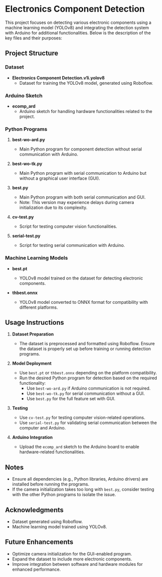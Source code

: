# Electronics Component Detection

This project focuses on detecting various electronic components using a machine learning model (YOLOv8) and integrating the detection system with Arduino for additional functionalities. Below is the description of the key files and their purposes:

## Project Structure

### Dataset
- **Electronics Component Detection.v1i.yolov8**
  - Dataset for training the YOLOv8 model, generated using Roboflow.

### Arduino Sketch
- **ecomp_ard**
  - Arduino sketch for handling hardware functionalities related to the project.

### Python Programs
1. **best-wo-ard.py**
   - Main Python program for component detection without serial communication with Arduino.

2. **best-wo-tk.py**
   - Main Python program with serial communication to Arduino but without a graphical user interface (GUI).

3. **best.py**
   - Main Python program with both serial communication and GUI.
   - Note: This version may experience delays during camera initialization due to its complexity.

4. **cv-test.py**
   - Script for testing computer vision functionalities.

5. **serial-test.py**
   - Script for testing serial communication with Arduino.

### Machine Learning Models
- **best.pt**
  - YOLOv8 model trained on the dataset for detecting electronic components.

- **thbest.onnx**
  - YOLOv8 model converted to ONNX format for compatibility with different platforms.

## Usage Instructions
1. **Dataset Preparation**
   - The dataset is preprocessed and formatted using Roboflow. Ensure the dataset is properly set up before training or running detection programs.

2. **Model Deployment**
   - Use `best.pt` or `thbest.onnx` depending on the platform compatibility.
   - Run the desired Python program for detection based on the required functionality:
     - Use `best-wo-ard.py` if Arduino communication is not required.
     - Use `best-wo-tk.py` for serial communication without a GUI.
     - Use `best.py` for the full feature set with GUI.

3. **Testing**
   - Use `cv-test.py` for testing computer vision-related operations.
   - Use `serial-test.py` for validating serial communication between the computer and Arduino.

4. **Arduino Integration**
   - Upload the `ecomp_ard` sketch to the Arduino board to enable hardware-related functionalities.

## Notes
- Ensure all dependencies (e.g., Python libraries, Arduino drivers) are installed before running the programs.
- If the camera initialization takes too long with `best.py`, consider testing with the other Python programs to isolate the issue.

## Acknowledgments
- Dataset generated using Roboflow.
- Machine learning model trained using YOLOv8.

## Future Enhancements
- Optimize camera initialization for the GUI-enabled program.
- Expand the dataset to include more electronic components.
- Improve integration between software and hardware modules for enhanced performance.

